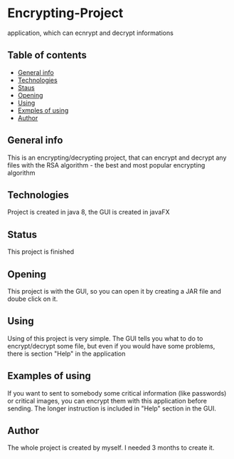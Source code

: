 # Encrypting-Project
application, which can ecnrypt and decrypt informations
## Table of contents
* [General info](#general-info)
* [Technologies](#technologies)
* [Staus](#status)
* [Opening](#opening)
* [Using](#using) 
* [Exmples of using](#examples-of-using)
* [Author](#author)

## General info
This is an encrypting/decrypting project, that can encrypt and decrypt any files with the RSA algorithm - the best and
most popular encrypting algorithm

## Technologies
Project is created in java 8, the GUI is created in javaFX

## Status
This project is finished

## Opening
This project is with the GUI, so you can open it by creating a JAR file and doube click on it.

## Using
Using of this project is very simple. The GUI tells you what to do to encrypt/decrypt some file, but even if you would have some problems, there is section "Help" in the application

## Examples of using
If you want to sent to somebody some critical information (like passwords) or critical images, you can encrypt them with this application before sending. The longer instruction is included in "Help" section in the GUI.

## Author
The whole project is created by myself. I needed 3 months to create it.
